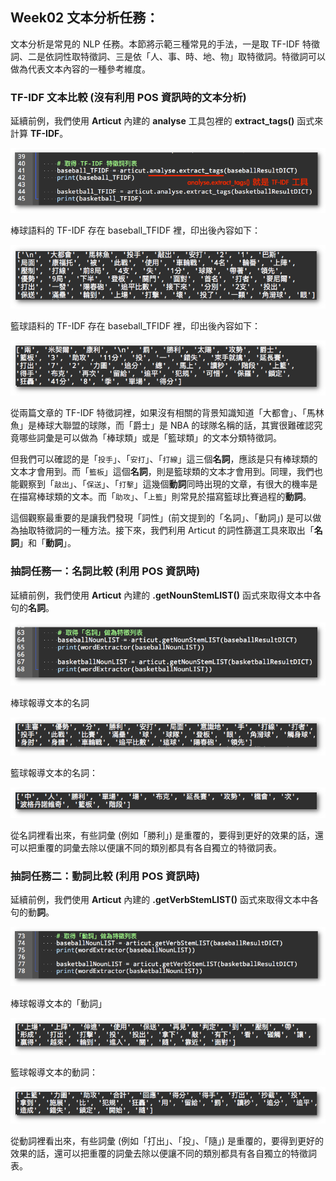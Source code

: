 ## Week02 文本分析任務：

文本分析是常見的 NLP 任務。本節將示範三種常見的手法，一是取 TF-IDF 特徵詞、二是依詞性取特徵詞、三是依「人、事、時、地、物」取特徵詞。特徵詞可以做為代表文本內容的一種參考維度。

### TF-IDF 文本比較 (沒有利用 POS 資訊時的文本分析)

延續前例，我們使用 **Articut** 內建的 **analyse** 工具包裡的 **extract_tags()** 函式來計算 **TF-IDF**。

![](./img/unit02_pic01.png)

棒球語料的 TF-IDF 存在 baseball_TFIDF 裡，印出後內容如下：

![](./img/unit02_pic02.png)

籃球語料的 TF-IDF 存在 baseball_TFIDF 裡，印出後內容如下：

![](./img/unit02_pic03.png)

從兩篇文章的 TF-IDF 特徵詞裡，如果沒有相關的背景知識知道「大都會」、「馬林魚」是棒球大聯盟的球隊，而「爵士」是 NBA 的球隊名稱的話，其實很難確認究竟哪些詞彙是可以做為「棒球類」或是「籃球類」的文本分類特徵詞。

但我們可以確認的是「`投手`」、「`安打`」、「`打線`」這三個**名詞**，應該是只有棒球類的文本才會用到。而「`籃板`」這個**名詞**，則是籃球類的文本才會用到。同理，我們也能觀察到「`敲出`」、「`保送`」、「`打擊`」這幾個**動詞**同時出現的文章，有很大的機率是在描寫棒球類的文本。而「`助攻`」、「`上籃`」則常見於描寫籃球比賽過程的**動詞**。

這個觀察最重要的是讓我們發現「詞性」(前文提到的「名詞」、「動詞」) 是可以做為抽取特徵詞的一種方法。接下來，我們利用 Articut 的詞性篩選工具來取出「**名詞**」和「**動詞**」。

### 抽詞任務一：名詞比較 (利用 POS 資訊時)

延續前例，我們使用 **Articut** 內建的 **.getNounStemLIST()** 函式來取得文本中各句的**名詞**。

![](./img/unit02_pic04.png)

棒球報導文本的名詞

![](./img/unit02_pic05.png)

籃球報導文本的名詞：

![](./img/unit02_pic06.png)

從名詞裡看出來，有些詞彙 (例如「勝利」) 是重覆的，要得到更好的效果的話，還可以把重覆的詞彙去除以便讓不同的類別都具有各自獨立的特徵詞表。


### 抽詞任務二：動詞比較 (利用 POS 資訊時)

延續前例，我們使用 **Articut** 內建的 **.getVerbStemLIST()** 函式來取得文本中各句的動**詞**。

![](./img/unit02_pic07.png)

棒球報導文本的「動詞」

![](./img/unit02_pic08.png)

籃球報導文本的動詞：

![](./img/unit02_pic09.png)  

從動詞裡看出來，有些詞彙 (例如「打出」、「投」、「隨」) 是重覆的，要得到更好的效果的話，還可以把重覆的詞彙去除以便讓不同的類別都具有各自獨立的特徵詞表。
